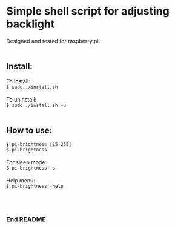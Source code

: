 # Simple shell script for adjusting backlight

Designed and tested for raspberry pi. <br>
 <br>

## Install:

To install: <br>
`$ sudo ./install.sh` <br>
<br>
To uninstall: <br>
`$ sudo ./install.sh -u` <br>
<br>


## How to use:

`$ pi-brightness [15-255]` <br>
`$ pi-brightness` <br>
<br>
For sleep mode: <br>
`$ pi-brightness -s` <br>
<br>
Help menu: <br>
`$ pi-brightness -help` <br>
<br>

<br>

### End README

<br>
